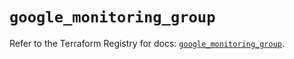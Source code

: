 # `google_monitoring_group`

Refer to the Terraform Registry for docs: [`google_monitoring_group`](https://registry.terraform.io/providers/hashicorp/google/6.49.0/docs/resources/monitoring_group).

